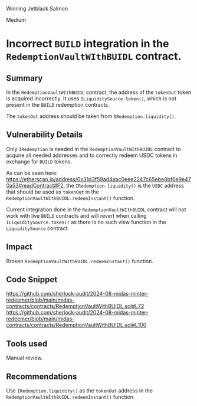 Winning Jetblack Salmon

Medium

# Incorrect `BUILD` integration in the `RedemptionVaultWIthBUIDL` contract.

## Summary

In the `RedemptionVaultWIthBUIDL` contract, the address of the `tokenOut` token is acquired incorrectly. It uses `ILiquiditySource.token()`, which is not present in the `BUILD` redemption contracts.

The `tokenOut` address should be taken from `IRedemption.liquidity()`.

## Vulnerability Details

Only `IRedemption` is needed in the `RedemptionVaultWIthBUIDL` contract to acquire all needed addresses and to correctly redeem USDC tokens in exchange for `BUILD` tokens.

As can be seen here: https://etherscan.io/address/0x31d3f59ad4aac0eee2247c65ebe8bf6e9e470a53#readContract#F2, the `IRedemption.liquidity()` is the `USDC` address that should be used as `tokenOut` in the `RedemptionVaultWIthBUIDL.redeemInstant()` function.

Current integration done in the `RedemptionVaultWIthBUIDL` contract will not work with live `BUILD` contracts and will revert when calling `ILiquiditySource.token()` as there is no such view function in the `LiquiditySource` contract.

## Impact

Broken `RedemptionVaultWIthBUIDL.redeemInstant()` function.

## Code Snippet

https://github.com/sherlock-audit/2024-08-midas-minter-redeemer/blob/main/midas-contracts/contracts/RedemptionVaultWithBUIDL.sol#L72  
https://github.com/sherlock-audit/2024-08-midas-minter-redeemer/blob/main/midas-contracts/contracts/RedemptionVaultWithBUIDL.sol#L100  

## Tools used

Manual review.

## Recommendations

Use `IRedemption.liquidity()` as the `tokenOut` address in the `RedemptionVaultWIthBUIDL.redeemInstant()` function.